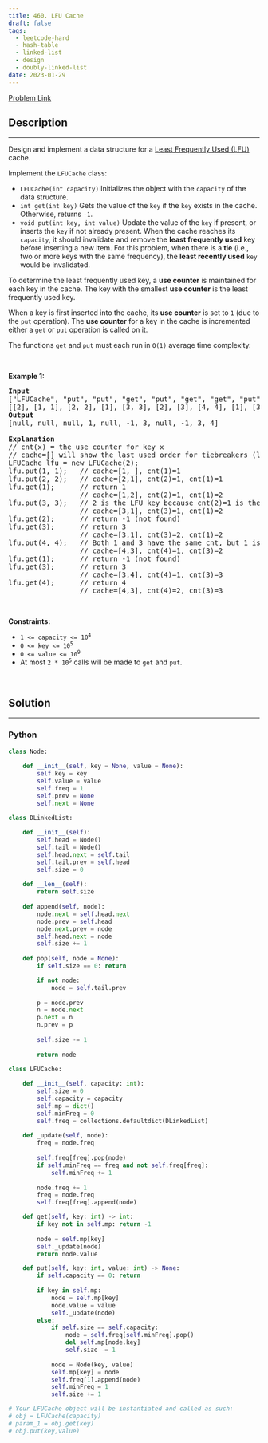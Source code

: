 ```yaml
---
title: 460. LFU Cache
draft: false
tags: 
  - leetcode-hard
  - hash-table
  - linked-list
  - design
  - doubly-linked-list
date: 2023-01-29
---
```


[Problem Link](https://leetcode.com/problems/lfu-cache/)

## Description

---
<p>Design and implement a data structure for a <a href="https://en.wikipedia.org/wiki/Least_frequently_used" target="_blank">Least Frequently Used (LFU)</a> cache.</p>

<p>Implement the <code>LFUCache</code> class:</p>

<ul>
	<li><code>LFUCache(int capacity)</code> Initializes the object with the <code>capacity</code> of the data structure.</li>
	<li><code>int get(int key)</code> Gets the value of the <code>key</code> if the <code>key</code> exists in the cache. Otherwise, returns <code>-1</code>.</li>
	<li><code>void put(int key, int value)</code> Update the value of the <code>key</code> if present, or inserts the <code>key</code> if not already present. When the cache reaches its <code>capacity</code>, it should invalidate and remove the <strong>least frequently used</strong> key before inserting a new item. For this problem, when there is a <strong>tie</strong> (i.e., two or more keys with the same frequency), the <strong>least recently used</strong> <code>key</code> would be invalidated.</li>
</ul>

<p>To determine the least frequently used key, a <strong>use counter</strong> is maintained for each key in the cache. The key with the smallest <strong>use counter</strong> is the least frequently used key.</p>

<p>When a key is first inserted into the cache, its <strong>use counter</strong> is set to <code>1</code> (due to the <code>put</code> operation). The <strong>use counter</strong> for a key in the cache is incremented either a <code>get</code> or <code>put</code> operation is called on it.</p>

<p>The functions&nbsp;<code data-stringify-type="code">get</code>&nbsp;and&nbsp;<code data-stringify-type="code">put</code>&nbsp;must each run in <code>O(1)</code> average time complexity.</p>

<p>&nbsp;</p>
<p><strong class="example">Example 1:</strong></p>

<pre>
<strong>Input</strong>
[&quot;LFUCache&quot;, &quot;put&quot;, &quot;put&quot;, &quot;get&quot;, &quot;put&quot;, &quot;get&quot;, &quot;get&quot;, &quot;put&quot;, &quot;get&quot;, &quot;get&quot;, &quot;get&quot;]
[[2], [1, 1], [2, 2], [1], [3, 3], [2], [3], [4, 4], [1], [3], [4]]
<strong>Output</strong>
[null, null, null, 1, null, -1, 3, null, -1, 3, 4]

<strong>Explanation</strong>
// cnt(x) = the use counter for key x
// cache=[] will show the last used order for tiebreakers (leftmost element is  most recent)
LFUCache lfu = new LFUCache(2);
lfu.put(1, 1);   // cache=[1,_], cnt(1)=1
lfu.put(2, 2);   // cache=[2,1], cnt(2)=1, cnt(1)=1
lfu.get(1);      // return 1
                 // cache=[1,2], cnt(2)=1, cnt(1)=2
lfu.put(3, 3);   // 2 is the LFU key because cnt(2)=1 is the smallest, invalidate 2.
&nbsp;                // cache=[3,1], cnt(3)=1, cnt(1)=2
lfu.get(2);      // return -1 (not found)
lfu.get(3);      // return 3
                 // cache=[3,1], cnt(3)=2, cnt(1)=2
lfu.put(4, 4);   // Both 1 and 3 have the same cnt, but 1 is LRU, invalidate 1.
                 // cache=[4,3], cnt(4)=1, cnt(3)=2
lfu.get(1);      // return -1 (not found)
lfu.get(3);      // return 3
                 // cache=[3,4], cnt(4)=1, cnt(3)=3
lfu.get(4);      // return 4
                 // cache=[4,3], cnt(4)=2, cnt(3)=3
</pre>

<p>&nbsp;</p>
<p><strong>Constraints:</strong></p>

<ul>
	<li><code>1 &lt;= capacity&nbsp;&lt;= 10<sup>4</sup></code></li>
	<li><code>0 &lt;= key &lt;= 10<sup>5</sup></code></li>
	<li><code>0 &lt;= value &lt;= 10<sup>9</sup></code></li>
	<li>At most <code>2 * 10<sup>5</sup></code>&nbsp;calls will be made to <code>get</code> and <code>put</code>.</li>
</ul>

<p>&nbsp;</p>
<span style="display: none;">&nbsp;</span>

## Solution

---
### Python
``` py title='lfu-cache'
class Node:
    
    def __init__(self, key = None, value = None):
        self.key = key
        self.value = value
        self.freq = 1
        self.prev = None
        self.next = None

class DLinkedList:
    
    def __init__(self):
        self.head = Node()
        self.tail = Node()
        self.head.next = self.tail
        self.tail.prev = self.head
        self.size = 0
    
    def __len__(self):
        return self.size
    
    def append(self, node):
        node.next = self.head.next
        node.prev = self.head
        node.next.prev = node
        self.head.next = node
        self.size += 1
    
    def pop(self, node = None):
        if self.size == 0: return

        if not node:
            node = self.tail.prev
        
        p = node.prev
        n = node.next
        p.next = n
        n.prev = p
    
        self.size -= 1
        
        return node
    
class LFUCache:

    def __init__(self, capacity: int):
        self.size = 0
        self.capacity = capacity
        self.mp = dict()
        self.minFreq = 0
        self.freq = collections.defaultdict(DLinkedList)
    
    def _update(self, node):
        freq = node.freq
        
        self.freq[freq].pop(node)
        if self.minFreq == freq and not self.freq[freq]:
            self.minFreq += 1
            
        node.freq += 1
        freq = node.freq
        self.freq[freq].append(node)

    def get(self, key: int) -> int:
        if key not in self.mp: return -1
        
        node = self.mp[key]
        self._update(node)
        return node.value

    def put(self, key: int, value: int) -> None:
        if self.capacity == 0: return
        
        if key in self.mp:
            node = self.mp[key]
            node.value = value
            self._update(node)
        else:
            if self.size == self.capacity:
                node = self.freq[self.minFreq].pop()
                del self.mp[node.key]
                self.size -= 1
            
            node = Node(key, value)
            self.mp[key] = node
            self.freq[1].append(node)
            self.minFreq = 1
            self.size += 1

# Your LFUCache object will be instantiated and called as such:
# obj = LFUCache(capacity)
# param_1 = obj.get(key)
# obj.put(key,value)
```

